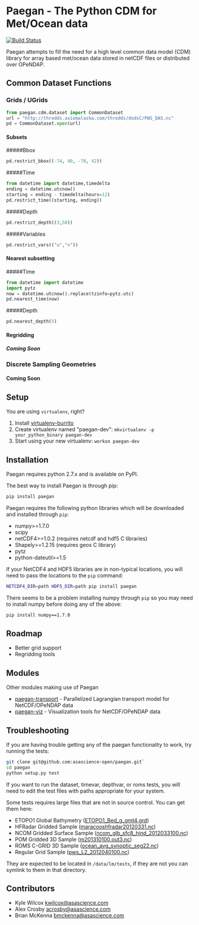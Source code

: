 Paegan - The Python CDM for Met/Ocean data
===========

[![Build Status](https://travis-ci.org/asascience-open/paegan.png?branch=master)](https://travis-ci.org/asascience-open/paegan)

Paegan attempts to fill the need for a high level common data model (CDM) library for array based met/ocean data stored in netCDF files or distributed over OPeNDAP.


Common Dataset Functions
------------------
### Grids / UGrids

```python
from paegan.cdm.dataset import CommonDataset
url = "http://thredds.axiomalaska.com/thredds/dodsC/PWS_DAS.nc"
pd = CommonDataset.open(url)
```

#### Subsets
#####Bbox
```python
pd.restrict_bbox((-74, 40, -70, 42))
```
#####Time
```python
from datetime import datetime,timedelta
ending = datetime.utcnow()
starting = ending - timedelta(hours=12)
pd.restrict_time((starting, ending))
```
#####Depth
```python
pd.restrict_depth((3,50))
```
#####Variables
```python
pd.restrict_vars(("u","v"))
```

#### Nearest subsetting

#####Time
```python
from datetime import datetime
import pytz
now = datetime.utcnow().replace(tzinfo=pytz.utc)
pd.nearest_time(now)
```

#####Depth
```python
pd.nearest_depth(5)
```

#### Regridding

##### Coming Soon

### Discrete Sampling Geometries

#### Coming Soon

Setup
------------------
You are using `virtualenv`, right?

1. Install [virtualenv-burrito](https://github.com/brainsik/virtualenv-burrito)
2. Create virtualenv named "paegan-dev": `mkvirtualenv -p your_python_binary paegan-dev`
3. Start using your new virtualenv: `workon paegan-dev`

Installation
-------------
Paegan requires python 2.7.x and is available on PyPI.

The best way to install Paegan is through pip:

```bash
pip install paegan
```

Paegan requires the following python libraries which will be downloaded and installed through `pip`:

* numpy>=1.7.0
* scipy
* netCDF4>=1.0.2 (requires netcdf and hdf5 C libraries)
* Shapely>=1.2.15 (requires geos C library)
* pytz
* python-dateutil>=1.5

If your NetCDF4 and HDF5 libraries are in non-typical locations, you will need to pass the locations to the `pip` command:
```bash
NETCDF4_DIR=path HDF5_DIR=path pip install paegan
```

There seems to be a problem installing numpy through `pip` so you may need to install numpy before doing any of the above:

```bash
pip install numpy==1.7.0
```

Roadmap
--------
* Better grid support
* Regridding tools


Modules
--------
Other modules making use of Paegan

* [paegan-transport](https://github.com/asascience-open/paegan-transport) - Parallelized Lagrangian transport model for NetCDF/OPeNDAP data
* [paegan-viz](https://github.com/asascience-open/paegan-viz) - Visualization tools for NetCDF/OPeNDAP data


Troubleshooting
---------------
If you are having trouble getting any of the paegan functionality to work, try running the tests:

```bash
git clone git@github.com:asascience-open/paegan.git`
cd paegan
python setup.py test
```
If you want to run the dataset, timevar, depthvar, or roms tests, you will need to edit the test files with paths appropriate for your system.

Some tests requires large files that are not in source control.  You can get them here:
* ETOPO1 Global Bathymetry ([ETOPO1_Bed_g_gmt4.grd](http://s3.amazonaws.com/paegan/resources/ETOPO1_Bed_g_gmt4.grd))
* HFRadar Gridded Sample ([maracooshfradar20120331.nc](http://s3.amazonaws.com/paegan/resources/maracooshfradar20120331.nc))
* NCOM Gridded Surface Sample ([ncom_glb_sfc8_hind_2012033100.nc](http://s3.amazonaws.com/paegan/resources/ncom_glb_sfc8_hind_2012033100.nc))
* POM Gridded 3D Sample ([m201310100.out3.nc](http://s3.amazonaws.com/paegan/resources/m201310100.out3.nc))
* ROMS C-GRID 3D Sample ([ocean_avg_synoptic_seg22.nc](http://s3.amazonaws.com/paegan/resources/ocean_avg_synoptic_seg22.nc))
* Regular Grid Sample ([pws_L2_2012040100.nc](http://s3.amazonaws.com/paegan/resources/pws_L2_2012040100.nc))

They are expected to be located in `/data/lm/tests`, if they are not you can symlink to them in that directory.

Contributors
----------------
* Kyle Wilcox <kwilcox@asascience.com>
* Alex Crosby <acrosby@asascience.com>
* Brian McKenna <bmckenna@asascience.com>
